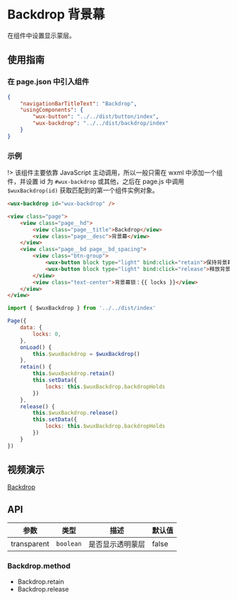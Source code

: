 # Backdrop 背景幕

在组件中设置显示蒙层。

## 使用指南

### 在 page.json 中引入组件

```json
{
    "navigationBarTitleText": "Backdrop",
    "usingComponents": {
        "wux-button": "../../dist/button/index",
        "wux-backdrop": "../../dist/backdrop/index"
    }
}
```

### 示例

!> 该组件主要依靠 JavaScript 主动调用，所以一般只需在 wxml 中添加一个组件，并设置 id 为 `#wux-backdrop` 或其他，之后在 page.js 中调用 `$wuxBackdrop(id)` 获取匹配到的第一个组件实例对象。

```html
<wux-backdrop id="wux-backdrop" />

<view class="page">
    <view class="page__hd">
        <view class="page__title">Backdrop</view>
        <view class="page__desc">背景幕</view>
    </view>
    <view class="page__bd page__bd_spacing">
        <view class="btn-group">
            <wux-button block type="light" bind:click="retain">保持背景幕 retain</wux-button>
            <wux-button block type="light" bind:click="release">释放背景幕 release</wux-button>
        </view>
        <view class="text-center">背景幕锁：{{ locks }}</view>
    </view>
</view>
```

```js
import { $wuxBackdrop } from '../../dist/index'

Page({
    data: {
        locks: 0,
    },
    onLoad() {
        this.$wuxBackdrop = $wuxBackdrop()
    },
    retain() {
        this.$wuxBackdrop.retain()
        this.setData({
            locks: this.$wuxBackdrop.backdropHolds
        })
    },
    release() {
        this.$wuxBackdrop.release()
        this.setData({
            locks: this.$wuxBackdrop.backdropHolds
        })
    }
})
```

## 视频演示

[Backdrop](./_media/backdrop.mp4 ':include :type=iframe width=375px height=667px')

## API

| 参数 | 类型 | 描述 | 默认值 |
| --- | --- | --- | --- |
| transparent | <code>boolean</code> | 是否显示透明蒙层 | false |

### Backdrop.method

- Backdrop.retain
- Backdrop.release